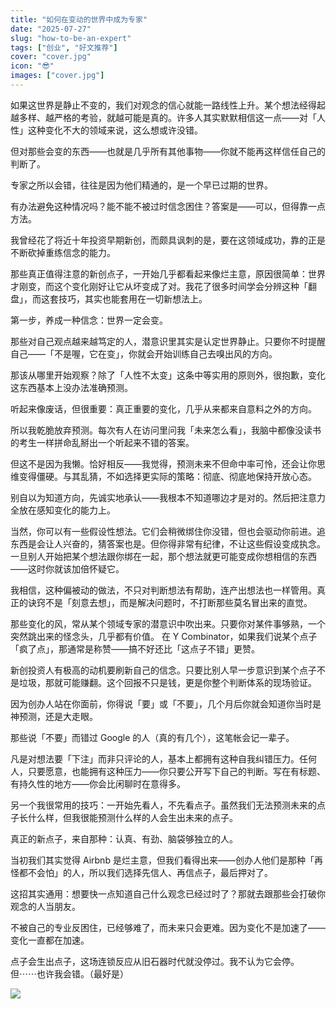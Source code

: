 ```yaml
---
title: "如何在变动的世界中成为专家"
date: "2025-07-27"
slug: "how-to-be-an-expert"
tags: ["创业", "好文推荐"]
cover: "cover.jpg"
icon: "😎"
images: ["cover.jpg"]
---
```

如果这世界是静止不变的，我们对观念的信心就能一路线性上升。某个想法经得起越多样、越严格的考验，就越可能是真的。许多人其实默默相信这一点——对「人性」这种变化不大的领域来说，这么想或许没错。



但对那些会变的东西——也就是几乎所有其他事物——你就不能再这样信任自己的判断了。



专家之所以会错，往往是因为他们精通的，是一个早已过期的世界。



有办法避免这种情况吗？能不能不被过时信念困住？答案是——可以，但得靠一点方法。



我曾经花了将近十年投资早期新创，而颇具讽刺的是，要在这领域成功，靠的正是不断砍掉重练信念的能力。



那些真正值得注意的新创点子，一开始几乎都看起来像烂主意，原因很简单：世界才刚变，而这个变化刚好让它从坏变成了对。我花了很多时间学会分辨这种「翻盘」，而这套技巧，其实也能套用在一切新想法上。



第一步，养成一种信念：世界一定会变。



那些对自己观点越来越笃定的人，潜意识里其实是认定世界静止。只要你不时提醒自己——「不是喔，它在变」，你就会开始训练自己去嗅出风的方向。



那该从哪里开始观察？除了「人性不太变」这条中等实用的原则外，很抱歉，变化这东西基本上没办法准确预测。



听起来像废话，但很重要：真正重要的变化，几乎从来都来自意料之外的方向。



所以我乾脆放弃预测。每次有人在访问里问我「未来怎么看」，我脑中都像没读书的考生一样拼命乱掰出一个听起来不错的答案。



但这不是因为我懒。恰好相反——我觉得，预测未来不但命中率可怜，还会让你思维变得僵硬。与其乱猜，不如选择更实际的策略：彻底、彻底地保持开放心态。



别自以为知道方向，先诚实地承认——我根本不知道哪边才是对的。然后把注意力全放在感知变化的能力上。



当然，你可以有一些假设性想法。它们会稍微绑住你没错，但也会驱动你前进。追东西是会让人兴奋的，猜答案也是。但你得非常有纪律，不让这些假设变成执念。
一旦别人开始把某个想法跟你绑在一起，那个想法就更可能变成你想相信的东西——这时你就该加倍怀疑它。



我相信，这种偏被动的做法，不只对判断想法有帮助，连产出想法也一样管用。真正的诀窍不是「刻意去想」，而是解决问题时，不打断那些莫名冒出来的直觉。



那些变化的风，常从某个领域专家的潜意识中吹出来。只要你对某件事够熟，一个突然跳出来的怪念头，几乎都有价值。
在 Y Combinator，如果我们说某个点子「疯了点」，那通常是称赞——搞不好还比「这点子不错」更赞。



新创投资人有极高的动机要刷新自己的信念。只要比别人早一步意识到某个点子不是垃圾，那就可能赚翻。这个回报不只是钱，更是你整个判断体系的现场验证。



因为创办人站在你面前，你得说「要」或「不要」，几个月后你就会知道你当时是神预测，还是大走眼。



那些说「不要」而错过 Google 的人（真的有几个），这笔帐会记一辈子。



凡是对想法要「下注」而非只评论的人，基本上都拥有这种自我纠错压力。任何人，只要愿意，也能拥有这种压力——你只要公开写下自己的判断。写在有标题、有持久性的地方——你会比闲聊时在意得多。



另一个我很常用的技巧：一开始先看人，不先看点子。虽然我们无法预测未来的点子长什么样，但我很能预测什么样的人会生出未来的点子。



真正的新点子，来自那种：认真、有劲、脑袋够独立的人。



当初我们其实觉得 Airbnb 是烂主意，但我们看得出来——创办人他们是那种「再怪都不会怕」的人，所以我们选择先信人、再信点子，最后押对了。



这招其实通用：想要快一点知道自己什么观念已经过时了？那就去跟那些会打破你观念的人当朋友。



不被自己的专业反困住，已经够难了，而未来只会更难。因为变化不是加速了——变化一直都在加速。



点子会生出点子，这场连锁反应从旧石器时代就没停过。我不认为它会停。
但⋯⋯也许我会错。（最好是）




![](https://prod-files-secure.s3.us-west-2.amazonaws.com/112d0858-5090-4d34-a606-b75eb8d65fd2/46476355-9cf3-4e99-9b7a-3531bc426380/1000202064.png?X-Amz-Algorithm=AWS4-HMAC-SHA256&X-Amz-Content-Sha256=UNSIGNED-PAYLOAD&X-Amz-Credential=ASIAZI2LB4665LRZM4YZ%2F20250924%2Fus-west-2%2Fs3%2Faws4_request&X-Amz-Date=20250924T194257Z&X-Amz-Expires=3600&X-Amz-Security-Token=IQoJb3JpZ2luX2VjENv%2F%2F%2F%2F%2F%2F%2F%2F%2F%2FwEaCXVzLXdlc3QtMiJGMEQCIHwEtC%2FNECv%2BYC%2BSmTbuRzRdeIK8sAx24rEHCWAgicISAiAl9M0vJigKBjKHbvKcbKd3qV3cSCUUipfGKXMruOQ7PCr%2FAwhkEAAaDDYzNzQyMzE4MzgwNSIMNh%2BFLIxgbb6j7Xd3KtwDqflztlZ%2B4mwDflYgfVB6xGTmF%2FVnpP2ciuCoDZJLobwKfpZJ0qk4SWdVGyJvz4KP24FtK9hLMy2LcNtR7pGCLcAji3GpZQXAPX4ddSffGxuOV%2B2AdK1LxEqFflClCR2N0EoIEZiO%2BVA8Eb2L%2FOTUH6mBgAaLD4MfXftaDu2e2O3SjQMd%2BdcQdsWF95TITVjmX6Mq%2Bc6iQ7so9i89NZvc7yzBIxm6jErw3yb%2FngP6tlrMtBT2yaNZ1wYMUvkjnP9ipJLA2yoPXYd6D300kr7d6suH%2F7RbNO%2FDOYtSzwynHJ4fhytztrlAOeYmlHxlkB46u2p1IbEJj193kMPPGMbQsUK2Vob68gITs070Vh7deD59ln%2BYYlcKCzofwcfhWtppm8SqC1BSXZcj%2F5Y8gzdC9uGpPm6uZvglZy130w6ETmbf7cBhwJxxQE%2BcdccyA1%2FgE4599C%2F3C8OU%2FYsuL1%2BqIvDITJunVBBjg3J%2BgX7a3mM6p%2FDYJ21IQtX8B1GqEIIiZLOGZl9Jb%2FBI7qkkFI8caydATPAVVLn1O3jzvVjXm9vjKrIjCmJal5czZTbbUgFoLnU3FKozoLpnl%2FaOURvsMlKU%2BN6zJL0o2CDWw68I%2Fqt9IJFYFObB2K3o2RIw1v3QxgY6pgFD1Ajg%2FRdh350A5VwfHBdzHSNiCsgkQhUDFM36YTsdLzYkMU3u7yaL4ndjICbUToGjyOL%2BZr47dgy1xZ1M9FfVfHgDSLOoxarVvVrIqY2X2mmYM5G70p3PGmVO4Il%2BrxQMu1T2at5pWDa2U%2FfXoL5a%2Fht819pW1cDb%2FgorSaCJIkyRuRT0vLn5JHRD8SCsJ8o6vgWzSDGyTypLwsOOc7600sJOlt0C&X-Amz-Signature=d8a75b977275cd7b7558ad351175f43cec33c9fdd26736aa3ba241bd86c377ac&X-Amz-SignedHeaders=host&x-amz-checksum-mode=ENABLED&x-id=GetObject)

